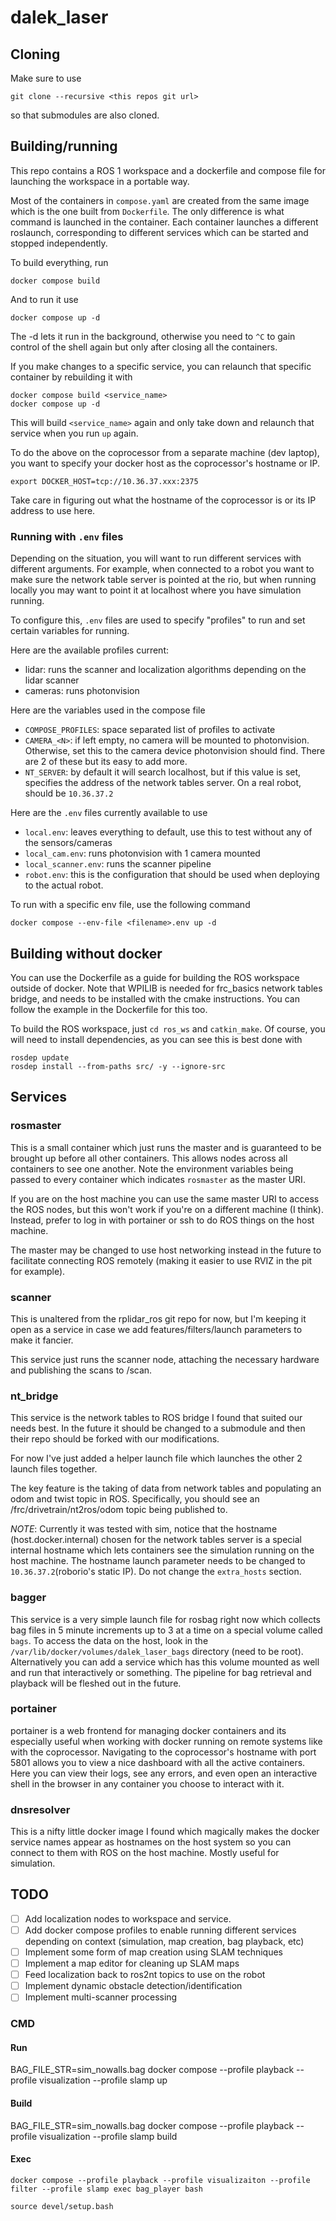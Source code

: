 # dalek_laser

## Cloning
Make sure to use

    git clone --recursive <this repos git url>

so that submodules are also cloned.

## Building/running

This repo contains a ROS 1 workspace and a dockerfile and compose file for launching the workspace in a portable way.

Most of the containers in `compose.yaml` are created from the same image which is the one built from `Dockerfile`. The only difference is what command is launched in the container. Each container launches a different roslaunch, corresponding to different services which can be started and stopped independently.

To build everything, run

    docker compose build

And to run it use

    docker compose up -d

The -d lets it run in the background, otherwise you need to `^C` to gain control of the shell again but only after closing all the containers.

If you make changes to a specific service, you can relaunch that specific container by rebuilding it with

    docker compose build <service_name>
    docker compose up -d

This will build `<service_name>` again and only take down and relaunch that service when you run `up` again.

To do the above on the coprocessor from a separate machine (dev laptop), you want to specify your docker host as the coprocessor's hostname or IP.

    export DOCKER_HOST=tcp://10.36.37.xxx:2375

Take care in figuring out what the hostname of the coprocessor is or its IP address to use here.

### Running with `.env` files

Depending on the situation, you will want to run different services with different arguments. For example, when connected to a robot you want to make sure the network table server is pointed at the rio, but when running locally you may want to point it at localhost where you have simulation running.

To configure this, `.env` files are used to specify "profiles" to run and set certain variables for running.

Here are the available profiles current:
 - lidar: runs the scanner and localization algorithms depending on the lidar scanner
 - cameras: runs photonvision

Here are the variables used in the compose file
 - `COMPOSE_PROFILES`: space separated list of profiles to activate
 - `CAMERA_<N>`: if left empty, no camera will be mounted to photonvision. Otherwise, set this to the camera device photonvision should find. There are 2 of these but its easy to add more.
 - `NT_SERVER`: by default it will search localhost, but if this value is set, specifies the address of the network tables server. On a real robot, should be `10.36.37.2`

Here are the `.env` files currently available to use
 - `local.env`: leaves everything to default, use this to test without any of the sensors/cameras
 - `local_cam.env`: runs photonvision with 1 camera mounted
 - `local_scanner.env`: runs the scanner pipeline
 - `robot.env`: this is the configuration that should be used when deploying to the actual robot.

 To run with a specific env file, use the following command

    docker compose --env-file <filename>.env up -d

## Building without docker

You can use the Dockerfile as a guide for building the ROS workspace outside of docker. Note that WPILIB is needed for frc_basics network tables bridge, and needs to be installed with the cmake instructions. You can follow the example in the Dockerfile for this too.

To build the ROS workspace, just `cd ros_ws` and `catkin_make`. Of course, you will need to install dependencies, as you can see this is best done with

    rosdep update
    rosdep install --from-paths src/ -y --ignore-src

## Services

### rosmaster

This is a small container which just runs the master and is guaranteed to be brought up before all other containers. This allows nodes across all containers to see one another. Note the environment variables being passed to every container which indicates `rosmaster` as the master URI.

If you are on the host machine you can use the same master URI to access the ROS nodes, but this won't work if you're on a different machine (I think). Instead, prefer to log in with portainer or ssh to do ROS things on the host machine.

The master may be changed to use host networking instead in the future to facilitate connecting ROS remotely (making it easier to use RVIZ in the pit for example).

### scanner

This is unaltered from the rplidar_ros git repo for now, but I'm keeping it open as a service in case we add features/filters/launch parameters to make it fancier.

This service just runs the scanner node, attaching the necessary hardware and publishing the scans to /scan.

### nt_bridge

This service is the network tables to ROS bridge I found that suited our needs best. In the future it should be changed to a submodule and then their repo should be forked with our modifications.

For now I've just added a helper launch file which launches the other 2 launch files together.

The key feature is the taking of data from network tables and populating an odom and twist topic in ROS.
Specifically, you should see an /frc/drivetrain/nt2ros/odom topic being published to.

*NOTE*: Currently it was tested with sim, notice that the hostname (host.docker.internal) chosen for the network tables server is a special internal hostname which lets containers see the simulation running on the host machine.
The hostname launch parameter needs to be changed to `10.36.37.2`(roborio's static IP). Do not change the `extra_hosts` section.

### bagger

This service is a very simple launch file for rosbag right now which collects bag files in 5 minute increments up to 3 at a time on a special volume called `bags`. To access the data on the host, look in the `/var/lib/docker/volumes/dalek_laser_bags` directory (need to be root). Alternatively you can add a service which has this volume mounted as well and run that interactively or something. The pipeline for bag retrieval and playback will be fleshed out in the future.

### portainer

portainer is a web frontend for managing docker containers and its especially useful when working with docker running on remote systems like with the coprocessor.
Navigating to the coprocessor's hostname with port 5801 allows you to view a nice dashboard with all the active containers. Here you can view their logs, see any errors, and even open an interactive shell in the browser in any container you choose to interact with it.

### dnsresolver

This is a nifty little docker image I found which magically makes the docker service names appear as hostnames on the host system so you can connect to them with ROS on the host machine.
Mostly useful for simulation.

## TODO

- [ ] Add localization nodes to workspace and service.
- [ ] Add docker compose profiles to enable running different services depending on context (simulation, map creation, bag playback, etc)
- [ ] Implement some form of map creation using SLAM techniques
- [ ] Implement a map editor for cleaning up SLAM maps
- [ ] Feed localization back to ros2nt topics to use on the robot
- [ ] Implement dynamic obstacle detection/identification
- [ ] Implement multi-scanner processing

### CMD
#### Run
BAG_FILE_STR=sim_nowalls.bag docker compose --profile playback --profile visualization --profile slamp up
#### Build
BAG_FILE_STR=sim_nowalls.bag docker compose --profile playback --profile visualization --profile slamp build
#### Exec
```
docker compose --profile playback --profile visualizaiton --profile filter --profile slamp exec bag_player bash

source devel/setup.bash

```
